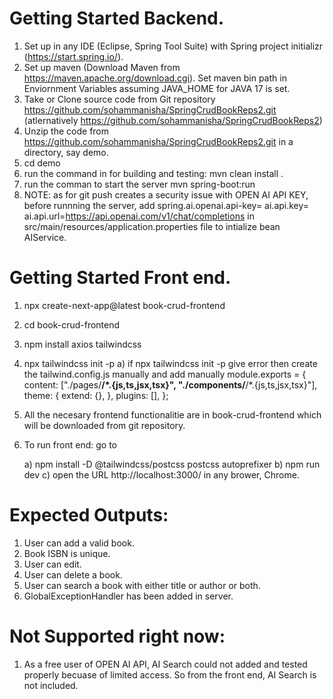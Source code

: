 # Getting Started Backend.
1) Set up in any IDE (Eclipse, Spring Tool Suite) with Spring project initializr (https://start.spring.io/).
2) Set up maven (Download Maven from https://maven.apache.org/download.cgi). Set maven bin path in Enviornment Variables assuming JAVA_HOME for JAVA 17  is set.
3) Take or Clone source code from Git repository https://github.com/sohammanisha/SpringCrudBookReps2.git (atlernatively https://github.com/sohammanisha/SpringCrudBookReps2)
4) Unzip the code from https://github.com/sohammanisha/SpringCrudBookReps2.git in a directory, say demo. 
5) cd demo
5) run the command in for building and testing: mvn clean install .
6) run the comman to start the server mvn spring-boot:run
7) NOTE: as for git push creates a security issue with OPEN AI API KEY, before runnning the server, add spring.ai.openai.api-key=<Your OPEN AI KEY>
ai.api.key=<Your OPEN AI KEY>
ai.api.url=https://api.openai.com/v1/chat/completions in src/main/resources/application.properties file to intialize bean AIService.

# Getting Started Front end.
1) npx create-next-app@latest book-crud-frontend
2) cd book-crud-frontend
3) npm install axios tailwindcss
4) npx tailwindcss init -p
   a) if npx tailwindcss init -p give error then create the tailwind.config.js manually and add manually module.exports = {
  content: ["./pages/**/*.{js,ts,jsx,tsx}", "./components/**/*.{js,ts,jsx,tsx}"],
  theme: {
    extend: {},
  },
  plugins: [],
}; 
5) All the necesary frontend functionalitie are in book-crud-frontend which will be downloaded from git repository.
6) To run front end: go to 

	a) npm install -D @tailwindcss/postcss postcss autoprefixer
	b) npm run dev
	c) open the	URL http://localhost:3000/ in any brower, Chrome. 


# Expected Outputs:
1) User can add a valid book.
2) Book ISBN is unique.
3) User can edit.
4) User can delete a book.
5) User can search a book with either title or author or both.
6) GlobalExceptionHandler has been added in server.
# Not Supported right now:
1) As a free user of OPEN AI API, AI Search could not added and tested properly becuase of limited access. So from the front end, AI Search is not included.